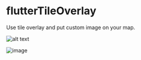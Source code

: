 # flutterTileOverlay
Use tile overlay and put custom image on your map. 

![alt text](https://github.com/rocioaltairr/flutterTileOverlay/blob/main/image.png?raw=true)

![image](https://github.com/rocioaltairr/flutterTileOverlay/blob/main/my_video.gif)
